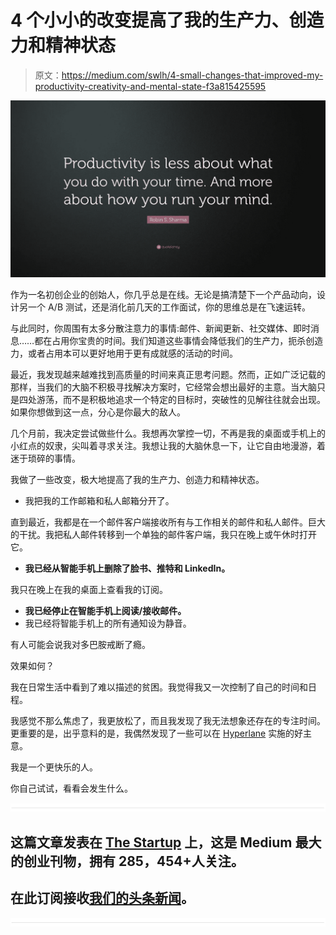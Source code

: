 # 4 个小小的改变提高了我的生产力、创造力和精神状态

> 原文：<https://medium.com/swlh/4-small-changes-that-improved-my-productivity-creativity-and-mental-state-f3a815425595>

![](img/cf041af068512e30bbcff4640f58321f.png)

作为一名初创企业的创始人，你几乎总是在线。无论是搞清楚下一个产品动向，设计另一个 A/B 测试，还是消化前几天的工作面试，你的思维总是在飞速运转。

与此同时，你周围有太多分散注意力的事情:邮件、新闻更新、社交媒体、即时消息……都在占用你宝贵的时间。我们知道这些事情会降低我们的生产力，扼杀创造力，或者占用本可以更好地用于更有成就感的活动的时间。

最近，我发现越来越难找到高质量的时间来真正思考问题。然而，正如广泛记载的那样，当我们的大脑不积极寻找解决方案时，它经常会想出最好的主意。当大脑只是四处游荡，而不是积极地追求一个特定的目标时，突破性的见解往往就会出现。如果你想做到这一点，分心是你最大的敌人。

几个月前，我决定尝试做些什么。我想再次掌控一切，不再是我的桌面或手机上的小红点的奴隶，尖叫着寻求关注。我想让我的大脑休息一下，让它自由地漫游，着迷于琐碎的事情。

我做了一些改变，极大地提高了我的生产力、创造力和精神状态。

*   我把我的工作邮箱和私人邮箱分开了。

直到最近，我都是在一个邮件客户端接收所有与工作相关的邮件和私人邮件。巨大的干扰。我把私人邮件转移到一个单独的邮件客户端，我只在晚上或午休时打开它。

*   **我已经从智能手机上删除了脸书、推特和 LinkedIn。**

我只在晚上在我的桌面上查看我的订阅。

*   **我已经停止在智能手机上阅读/接收邮件。**
*   我已经将智能手机上的所有通知设为静音。

有人可能会说我对多巴胺戒断了瘾。

效果如何？

我在日常生活中看到了难以描述的贫困。我觉得我又一次控制了自己的时间和日程。

我感觉不那么焦虑了，我更放松了，而且我发现了我无法想象还存在的专注时间。更重要的是，出乎意料的是，我偶然发现了一些可以在 [Hyperlane](https://www.hyperlane.co) 实施的好主意。

我是一个更快乐的人。

你自己试试，看看会发生什么。

![](img/731acf26f5d44fdc58d99a6388fe935d.png)

## 这篇文章发表在 [The Startup](https://medium.com/swlh) 上，这是 Medium 最大的创业刊物，拥有 285，454+人关注。

## 在此订阅接收[我们的头条新闻](http://growthsupply.com/the-startup-newsletter/)。

![](img/731acf26f5d44fdc58d99a6388fe935d.png)